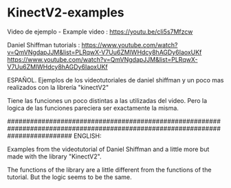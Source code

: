 # KinectV2-examples

Video de ejemplo - Example video : https://youtu.be/cIi5s7Mfzcw

Daniel Shiffman tutorials : https://www.youtube.com/watch?v=QmVNgdapJJM&list=PLRqwX-V7Uu6ZMlWHdcy8hAGDy6IaoxUKf
https://www.youtube.com/watch?v=QmVNgdapJJM&list=PLRqwX-V7Uu6ZMlWHdcy8hAGDy6IaoxUKf

ESPAÑOL.
Ejemplos de los videotutoriales de daniel shiffman y un poco mas realizados con la librería "kinectV2" 

Tiene las funciones un poco distintas a las utilizadas del video. 
Pero la logica de las funciones pareciera ser exactamente la misma.

#################################################################################################################################
ENGLISH:

Examples from the videotutorial of Daniel Shiffman and a little more but made with the library "KinectV2". 

The functions of the library are a little different from the functions of the tutorial. But the logic seems to be the same.

